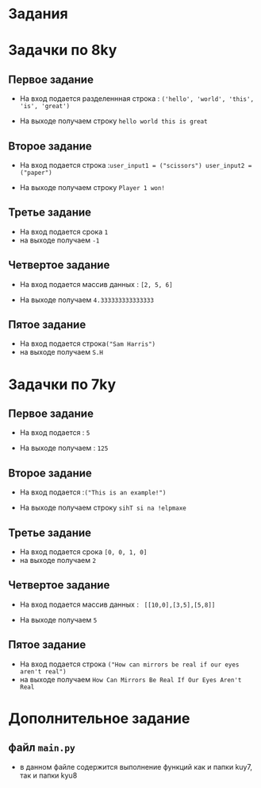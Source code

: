 # Задания 

# Задачки по 8ky


## Первое задание

- На вход подается разделеннная строка : `('hello', 'world', 'this', 'is', 'great')`

- На выходе получаем строку `hello world this is great`


## Второе задание 

- На вход подается строка :`user_input1 = ("scissors")
user_input2 =("paper")`

- На выходе получаем строку `Player 1 won!`


## Третье задание 

- На вход подается срока `1`
- на выходе получаем `-1`

## Четвертое задание 


- На вход подается массив данных : `[2, 5, 6]`

- На выходе получаем `4.333333333333333`

## Пятое задание 

- На вход подается строка`("Sam Harris")`
- на выходе получаем  `S.H`


# Задачки по 7ky

## Первое задание

- На вход подается  : `5`

- На выходе получаем : `125`


## Второе задание 

- На вход подается  :`("This is an example!")`

- На выходе получаем строку `sihT si na !elpmaxe`


## Третье задание 

- На вход подается срока `[0, 0, 1, 0]`
- на выходе получаем `2`

## Четвертое задание 


- На вход подается массив данных : ` [[10,0],[3,5],[5,8]]`

- На выходе получаем `5`

## Пятое задание 

- На вход подается строка `("How can mirrors be real if our eyes aren't real")`
- на выходе получаем  `How Can Mirrors Be Real If Our Eyes Aren't Real`


# Дополнительное задание 
## файл `main.py`

- в данном файле содержится выполнение функций как и папки kuy7, так и папки kyu8

